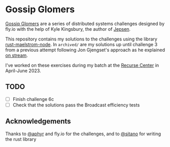 # Gossip Glomers

[Gossip Glomers](https://fly.io/dist-sys/) are a series of distributed systems challenges designed
by fly.io with the help of Kyle Kingsbury, the author of [Jepsen](https://jepsen.io).

This repository contains my solutions to the challenges using the library
[rust-maelstrom-node](https://github.com/sitano/maelstrom-rust-node/). In `archived/` are my
solutions up until challenge 3 from a previous attempt following Jon Gjengset's approach as he
explained [on stream](https://www.youtube.com/watch?v=gboGyccRVXI).

I've worked on these exercises during my batch at the [Recurse Center](https://recurse.com) in
April-June 2023.

## TODO
* [ ] Finish challenge 6c
* [ ] Check that the solutions pass the Broadcast efficiency tests

## Acknowledgements

Thanks to [@aphyr](https://github.com/aphyr) and fly.io for the challenges, and to
[@sitano](https://github.com/sitano) for writing the rust library

